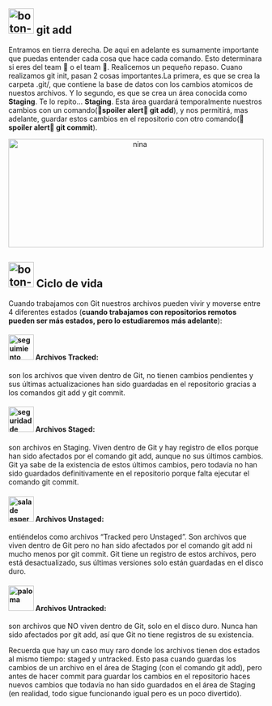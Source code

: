 ## <img src="assets/static/images/boton-agregar.svg" alt="boton-agregar" height="50"/> **git add**

Entramos en tierra derecha. De aqui en adelante es sumamente importante que puedas entender cada cosa que hace cada comando. Esto determinara si eres del team 🦖 o el team 🦍.
Realicemos un pequeño repaso. Cuano realizamos git init, pasan 2 cosas importantes.La primera, es que se crea la carpeta .git/, que contiene la base de datos con los cambios atomicos de nuestos archivos. Y lo segundo, es que se crea un área conocida como **Staging**. Te lo repito... **Staging**. Esta área guardará temporalmente nuestros cambios con un comando(🙊**spoiler alert🙊 git add**), y nos permitirá, mas adelante, guardar estos cambios en el repositorio con otro comando(🙊**spoiler alert🙊 git commit**).

<center>
<img class="mb-3" src="assets/static/images/ejemplo-git-add.svg" alt="nina" height="214" style="width:100%" loading="lazy">
</center>

## <div class="mt-4 mb-3"> <img src="assets/static/images/boton-agregar.svg" alt="boton-agregar" height="50" /> **Ciclo de vida**</div>

Cuando trabajamos con Git nuestros archivos pueden vivir y moverse entre 4 diferentes estados (**cuando trabajamos con repositorios remotos pueden ser más estados, pero lo estudiaremos más adelante**):

#### <img src="assets/static/images/seguimiento.svg" alt="seguimiento" height="50" /> **Archivos Tracked**:

son los archivos que viven dentro de Git, no tienen cambios pendientes y sus últimas actualizaciones han sido guardadas en el repositorio gracias a los comandos git add y git commit.

#### <img src="assets/static/images/seguridad-de-archivos.svg" alt="seguridad de archivos" height="50" /> **Archivos Staged**:

son archivos en Staging. Viven dentro de Git y hay registro de ellos porque han sido afectados por el comando git add, aunque no sus últimos cambios. Git ya sabe de la existencia de estos últimos cambios, pero todavía no han sido guardados definitivamente en el repositorio porque falta ejecutar el comando git commit.

#### <img src="assets/static/images/sala-de-espera.svg" alt="sala de espera" height="50" /> Archivos Unstaged:

entiéndelos como archivos “Tracked pero Unstaged”. Son archivos que viven dentro de Git pero no han sido afectados por el comando git add ni mucho menos por git commit. Git tiene un registro de estos archivos, pero está desactualizado, sus últimas versiones solo están guardadas en el disco duro.

#### <img src="assets/static/images/paloma.svg" alt="paloma" height="50" /> Archivos Untracked:

son archivos que NO viven dentro de Git, solo en el disco duro. Nunca han sido afectados por git add, así que Git no tiene registros de su existencia.

Recuerda que hay un caso muy raro donde los archivos tienen dos estados al mismo tiempo: staged y untracked. Esto pasa cuando guardas los cambios de un archivo en el área de Staging (con el comando git add), pero antes de hacer commit para guardar los cambios en el repositorio haces nuevos cambios que todavía no han sido guardados en el área de Staging (en realidad, todo sigue funcionando igual pero es un poco divertido).

